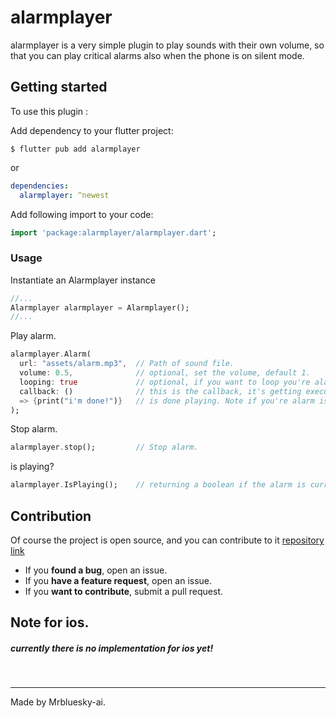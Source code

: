 #  alarmplayer

alarmplayer is a very simple plugin to play sounds with their own volume, so that you can play critical alarms also when the phone is on silent mode.


## Getting started
To use this plugin :

Add dependency to your flutter project:

```
$ flutter pub add alarmplayer
```

or

```yaml
dependencies:
  alarmplayer: ^newest
```

Add following import to your code:

```dart
import 'package:alarmplayer/alarmplayer.dart';
```


###  Usage

Instantiate an Alarmplayer instance

```dart
//...
Alarmplayer alarmplayer = Alarmplayer();
//...
```


Play alarm.
```dart
alarmplayer.Alarm(
  url: "assets/alarm.mp3",  // Path of sound file. 
  volume: 0.5,              // optional, set the volume, default 1.
  looping: true             // optional, if you want to loop you're alarm or not
  callback: ()              // this is the callback, it's getting executed if you're alarm
  => {print("i'm done!")}   // is done playing. Note if you're alarm is on loop you're callback won't be executed 
);
```

Stop alarm.

```dart
alarmplayer.stop();         // Stop alarm.
```

is playing?

```dart
alarmplayer.IsPlaying();    // returning a boolean if the alarm is currently playing.
```

##  Contribution


Of course the project is open source, and you can contribute to it [repository link](https://github.com/Mrbluesky-ai/flutter-alarmplayer.git)

-  If you **found a bug**, open an issue.
-  If you **have a feature request**, open an issue.
-  If you **want to contribute**, submit a pull request.

## Note for ios.
##### currently there is no implementation for ios yet!
&nbsp;
&nbsp;

* * * *
Made by Mrbluesky-ai.